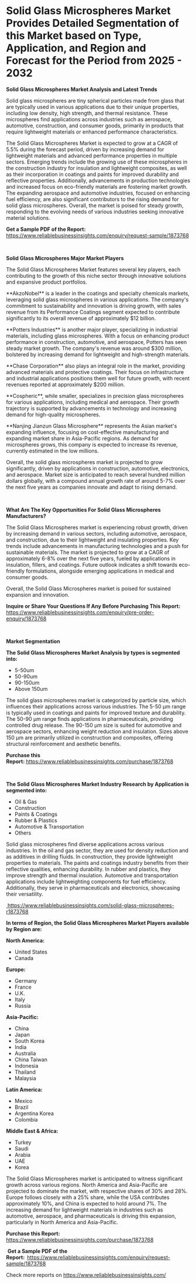 <p><h1>Solid Glass Microspheres Market Provides Detailed Segmentation of this Market based on Type, Application, and Region and Forecast for the Period from 2025 - 2032</h1></p><p><strong>Solid Glass Microspheres Market Analysis and Latest Trends</strong></p>
<p><p>Solid glass microspheres are tiny spherical particles made from glass that are typically used in various applications due to their unique properties, including low density, high strength, and thermal resistance. These microspheres find applications across industries such as aerospace, automotive, construction, and consumer goods, primarily in products that require lightweight materials or enhanced performance characteristics.</p><p>The Solid Glass Microspheres Market is expected to grow at a CAGR of 5.5% during the forecast period, driven by increasing demand for lightweight materials and advanced performance properties in multiple sectors. Emerging trends include the growing use of these microspheres in the construction industry for insulation and lightweight composites, as well as their incorporation in coatings and paints for improved durability and reflective properties. Additionally, advancements in production technologies and increased focus on eco-friendly materials are fostering market growth. The expanding aerospace and automotive industries, focused on enhancing fuel efficiency, are also significant contributors to the rising demand for solid glass microspheres. Overall, the market is poised for steady growth, responding to the evolving needs of various industries seeking innovative material solutions.</p></p>
<p><strong>Get a Sample PDF of the Report:&nbsp;</strong> <a href="https://www.reliablebusinessinsights.com/enquiry/request-sample/1873768?utm_campaign=2238&utm_medium=2&utm_source=Github&utm_content=ia&utm_term=31032025&utm_id=solid-glass-microspheres">https://www.reliablebusinessinsights.com/enquiry/request-sample/1873768</a></p>
<p>&nbsp;</p>
<p><strong>Solid Glass Microspheres Major Market Players</strong></p>
<p><p>The Solid Glass Microspheres Market features several key players, each contributing to the growth of this niche sector through innovative solutions and expansive product portfolios. </p><p>**AkzoNobel** is a leader in the coatings and specialty chemicals markets, leveraging solid glass microspheres in various applications. The company's commitment to sustainability and innovation is driving growth, with sales revenue from its Performance Coatings segment expected to contribute significantly to its overall revenue of approximately $12 billion.</p><p>**Potters Industries** is another major player, specializing in industrial materials, including glass microspheres. With a focus on enhancing product performance in construction, automotive, and aerospace, Potters has seen steady market growth. The company's revenue was around $300 million, bolstered by increasing demand for lightweight and high-strength materials.</p><p>**Chase Corporation** also plays an integral role in the market, providing advanced materials and protective coatings. Their focus on infrastructure and industrial applications positions them well for future growth, with recent revenues reported at approximately $200 million.</p><p>**Cospheric**, while smaller, specializes in precision glass microspheres for various applications, including medical and aerospace. Their growth trajectory is supported by advancements in technology and increasing demand for high-quality microspheres.</p><p>**Nanjing Jianzun Glass Microsphere** represents the Asian market's expanding influence, focusing on cost-effective manufacturing and expanding market share in Asia-Pacific regions. As demand for microspheres grows, this company is expected to increase its revenue, currently estimated in the low millions.</p><p>Overall, the solid glass microspheres market is projected to grow significantly, driven by applications in construction, automotive, electronics, and aerospace. Market size is anticipated to reach several hundred million dollars globally, with a compound annual growth rate of around 5-7% over the next five years as companies innovate and adapt to rising demand.</p></p>
<p>&nbsp;</p>
<p><strong>What Are The Key Opportunities For Solid Glass Microspheres Manufacturers?</strong></p>
<p><p>The Solid Glass Microspheres market is experiencing robust growth, driven by increasing demand in various sectors, including automotive, aerospace, and construction, due to their lightweight and insulating properties. Key trends include advancements in manufacturing technologies and a push for sustainable materials. The market is projected to grow at a CAGR of approximately 6-8% over the next five years, fueled by applications in insulation, fillers, and coatings. Future outlook indicates a shift towards eco-friendly formulations, alongside emerging applications in medical and consumer goods. </p><p>Overall, the Solid Glass Microspheres market is poised for sustained expansion and innovation.</p></p>
<p><strong>Inquire or Share Your Questions If Any Before Purchasing This Report:</strong> <a href="https://www.reliablebusinessinsights.com/enquiry/pre-order-enquiry/1873768?utm_campaign=2238&utm_medium=2&utm_source=Github&utm_content=ia&utm_term=31032025&utm_id=solid-glass-microspheres">https://www.reliablebusinessinsights.com/enquiry/pre-order-enquiry/1873768</a></p>
<p>&nbsp;</p>
<p><strong>Market Segmentation</strong></p>
<p><strong>The Solid Glass Microspheres Market Analysis by types is segmented into:</strong></p>
<p><ul><li>5-50um</li><li>50-90um</li><li>90-150um</li><li>Above 150um</li></ul></p>
<p><p>The solid glass microspheres market is categorized by particle size, which influences their applications across various industries. The 5-50 µm range is typically used in coatings and paints for improved texture and durability. The 50-90 µm range finds applications in pharmaceuticals, providing controlled drug release. The 90-150 µm size is suited for automotive and aerospace sectors, enhancing weight reduction and insulation. Sizes above 150 µm are primarily utilized in construction and composites, offering structural reinforcement and aesthetic benefits.</p></p>
<p><strong>Purchase this Report:&nbsp;</strong><a href="https://www.reliablebusinessinsights.com/purchase/1873768?utm_campaign=2238&utm_medium=2&utm_source=Github&utm_content=ia&utm_term=31032025&utm_id=solid-glass-microspheres">https://www.reliablebusinessinsights.com/purchase/1873768</a></p>
<p>&nbsp;</p>
<p><strong>The Solid Glass Microspheres Market Industry Research by Application is segmented into:</strong></p>
<p><ul><li>Oil & Gas</li><li>Construction</li><li>Paints & Coatings</li><li>Rubber & Plastics</li><li>Automotive & Transportation</li><li>Others</li></ul></p>
<p><p>Solid glass microspheres find diverse applications across various industries. In the oil and gas sector, they are used for density reduction and as additives in drilling fluids. In construction, they provide lightweight properties to materials. The paints and coatings industry benefits from their reflective qualities, enhancing durability. In rubber and plastics, they improve strength and thermal insulation. Automotive and transportation applications include lightweighting components for fuel efficiency. Additionally, they serve in pharmaceuticals and electronics, showcasing their versatility.</p></p>
<p><a href="https://www.reliablebusinessinsights.com/solid-glass-microspheres-r1873768?utm_campaign=2238&utm_medium=2&utm_source=Github&utm_content=ia&utm_term=31032025&utm_id=solid-glass-microspheres">&nbsp;https://www.reliablebusinessinsights.com/solid-glass-microspheres-r1873768</a></p>
<p><strong>In terms of Region, the Solid Glass Microspheres Market Players available by Region are:</strong></p>
<p>
    <p> <strong> North America: </strong>
        <ul>
            <li>United States</li>
            <li>Canada</li>
        </ul>
        </p> 
    <p> <strong> Europe: </strong>
        <ul>
            <li>Germany</li>
            <li>France</li>
            <li>U.K.</li>
            <li>Italy</li>
            <li>Russia</li>
        </ul>
        </p> 
    <p> <strong> Asia-Pacific: </strong>
        <ul>
            <li>China</li>
            <li>Japan</li>
            <li>South Korea</li>
            <li>India</li>
            <li>Australia</li>
            <li>China Taiwan</li>
            <li>Indonesia</li>
            <li>Thailand</li>
            <li>Malaysia</li>
        </ul>
        </p> 
    <p> <strong> Latin America: </strong>
        <ul>
            <li>Mexico</li>
            <li>Brazil</li>
            <li>Argentina Korea</li>
            <li>Colombia</li>
        </ul>
        </p> 
    <p> <strong> Middle East & Africa: </strong>
        <ul>
            <li>Turkey</li>
            <li>Saudi</li>
            <li>Arabia</li>
            <li>UAE</li>
            <li>Korea</li>
        </ul>
    </p>
    </p>
<p><p>The Solid Glass Microspheres market is anticipated to witness significant growth across various regions. North America and Asia-Pacific are projected to dominate the market, with respective shares of 30% and 28%. Europe follows closely with a 25% share, while the USA contributes approximately 10%, and China is expected to hold around 7%. The increasing demand for lightweight materials in industries such as automotive, aerospace, and pharmaceuticals is driving this expansion, particularly in North America and Asia-Pacific.</p></p>
<p><strong>Purchase this Report: </strong><a href="https://www.reliablebusinessinsights.com/purchase/1873768?utm_campaign=2238&utm_medium=2&utm_source=Github&utm_content=ia&utm_term=31032025&utm_id=solid-glass-microspheres">https://www.reliablebusinessinsights.com/purchase/1873768</a></p>
<p>&nbsp;<strong>Get a Sample PDF of the Report:&nbsp;&nbsp;</strong><a href="https://www.reliablebusinessinsights.com/enquiry/request-sample/1873768?utm_campaign=2238&utm_medium=2&utm_source=Github&utm_content=ia&utm_term=31032025&utm_id=solid-glass-microspheres">https://www.reliablebusinessinsights.com/enquiry/request-sample/1873768</a></p>
<p><strong></strong></p>
<p>Check more reports on <a href="https://www.reliablebusinessinsights.com/?utm_campaign=2238&utm_medium=2&utm_source=Github&utm_content=ia&utm_term=31032025&utm_id=solid-glass-microspheres">https://www.reliablebusinessinsights.com/</a></p>
